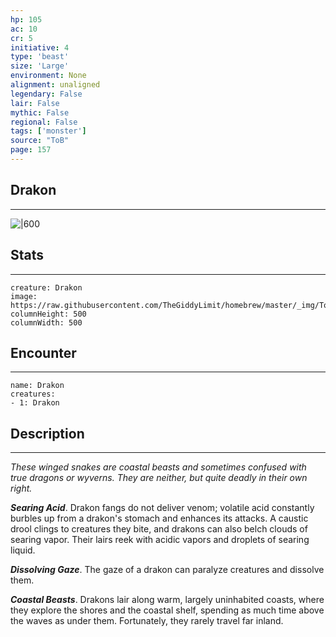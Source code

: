 ```yaml
---
hp: 105
ac: 10
cr: 5
initiative: 4
type: 'beast'    
size: 'Large'
environment: None
alignment: unaligned
legendary: False
lair: False
mythic: False
regional: False
tags: ['monster']
source: "ToB"
page: 157
---
```


## Drakon
---

![|600](https://raw.githubusercontent.com/TheGiddyLimit/homebrew/master/_img/ToB/Drakon.webp)

## Stats
---

```statblock
creature: Drakon
image: https://raw.githubusercontent.com/TheGiddyLimit/homebrew/master/_img/ToB/token/Drakon.png
columnHeight: 500
columnWidth: 500
```

## Encounter
---

```encounter-table
name: Drakon
creatures:
- 1: Drakon
```

## Description
---
_These winged snakes are coastal beasts and sometimes confused with true dragons or wyverns. They are neither, but quite deadly in their own right._

**_Searing Acid_**. Drakon fangs do not deliver venom; volatile acid constantly burbles up from a drakon's stomach and enhances its attacks. A caustic drool clings to creatures they bite, and drakons can also belch clouds of searing vapor. Their lairs reek with acidic vapors and droplets of searing liquid.

**_Dissolving Gaze_**. The gaze of a drakon can paralyze creatures and dissolve them.

**_Coastal Beasts_**. Drakons lair along warm, largely uninhabited coasts, where they explore the shores and the coastal shelf, spending as much time above the waves as under them. Fortunately, they rarely travel far inland.






